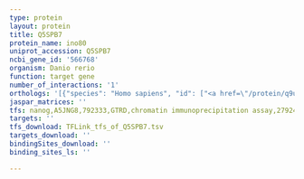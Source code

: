 ```yaml
---
type: protein
layout: protein
title: Q5SPB7
protein_name: ino80
uniprot_accession: Q5SPB7
ncbi_gene_id: '566768'
organism: Danio rerio
function: target gene
number_of_interactions: '1'
orthologs: '[{"species": "Homo sapiens", "id": ["<a href=\"/protein/q9ulg1\">Q9ULG1</a>"]}, {"species": "Mus musculus", "id": ["<a href=\"/protein/q6zpv2\">Q6ZPV2</a>"]}, {"species": "Rattus norvegicus", "id": ["D4A6Q6"]}, {"species": "Drosophila melanogaster", "id": ["<a href=\"/protein/q9vdy1\">Q9VDY1</a>"]}, {"species": "Saccharomyces cerevisiae", "id": ["<a href=\"/protein/p53115\">P53115</a>"]}]'
jaspar_matrices: ''
tfs: nanog,A5JNG8,792333,GTRD,chromatin immunoprecipitation assay,27924024%5Buid%5D,No
targets: ''
tfs_download: TFLink_tfs_of_Q5SPB7.tsv
targets_download: ''
bindingSites_download: ''
binding_sites_ls: ''

---
```

